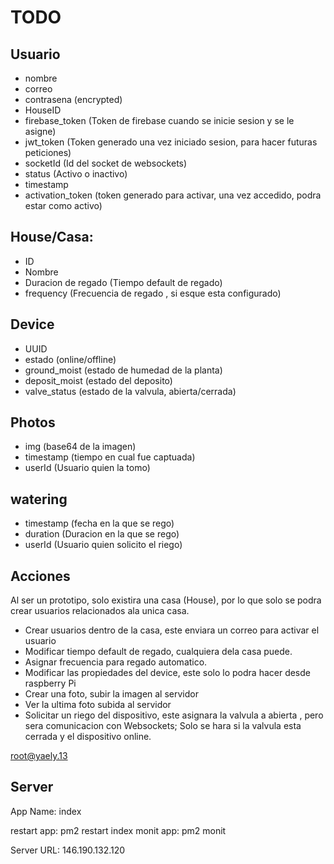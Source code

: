 # TODO
## Usuario
   - nombre
   - correo 
   - contrasena (encrypted)
   - HouseID
   - firebase_token  (Token de firebase cuando se inicie sesion y se le asigne)
   - jwt_token  (Token generado una vez iniciado sesion, para hacer futuras peticiones)
   - socketId (Id del socket de websockets)
   - status (Activo o inactivo)
   - timestamp
   - activation_token (token generado para activar, una vez accedido, podra estar como activo)

## House/Casa:
   - ID
   - Nombre  
   - Duracion de regado (Tiempo default de regado)
   - frequency (Frecuencia de regado , si esque esta configurado)

## Device  
   - UUID
   - estado (online/offline)
   - ground_moist (estado de humedad de la planta)
   - deposit_moist (estado del deposito)
   - valve_status (estado de la valvula, abierta/cerrada)  

## Photos
   - img (base64 de la imagen)
   - timestamp (tiempo en cual fue captuada)
   - userId  (Usuario quien la tomo)  

## watering
   - timestamp (fecha en la que se rego)
   - duration (Duracion en la que se rego)
   - userId (Usuario quien solicito el riego)

## Acciones
   Al ser un prototipo, solo existira una casa (House), por lo que solo se podra crear usuarios relacionados ala unica casa.
   - Crear usuarios dentro de la casa, este enviara un correo para activar el usuario
   - Modificar tiempo default de regado, cualquiera dela casa puede.
   - Asignar frecuencia para regado automatico.
   - Modificar las propiedades del device, este solo lo podra hacer desde raspberry Pi
   - Crear una foto, subir la imagen al servidor
   - Ver la ultima foto subida al servidor
   - Solicitar un riego del dispositivo, este asignara la valvula a abierta , pero sera comunicacion con Websockets; Solo se hara si la valvula esta cerrada y el dispositivo online. 
   


root@yaely.13

## Server
App Name: index

restart app: pm2 restart index
monit app: pm2 monit

Server URL: 146.190.132.120